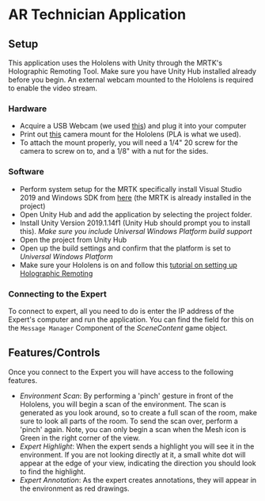 # AR Technician Application

## Setup
This application uses the Hololens with Unity through the MRTK's Holographic Remoting Tool. Make sure you have Unity Hub installed already before you begin. An external webcam mounted to the Hololens is required to enable the video stream.

### Hardware
- Acquire a USB Webcam (we used [this](https://www.logitech.com/en-us/product/hd-pro-webcam-c920)) and plug it into your computer
- Print out [this](./Assets/Resources/hololensMount_V3.STL) camera mount for the Hololens (PLA is what we used).
- To attach the mount properly, you will need a 1/4" 20 screw for the camera to screw on to, and a 1/8" with a nut for the sides.

### Software
- Perform system setup for the MRTK specifically install Visual Studio 2019 and Windows SDK from [here](https://microsoft.github.io/MixedRealityToolkit-Unity/version/releases/2.1.0/Documentation/GettingStartedWithTheMRTK.html) (the MRTK is already installed in the project)
- Open Unity Hub and add the application by selecting the project folder.
- Install Unity Version 2019.1.14f1 (Unity Hub should prompt you to install this). *Make sure you include Universal Windows Platform build support*
- Open the project from Unity Hub
- Open up the build settings and confirm that the platform is set to *Universal Windows Platform*
- Make sure your Hololens is on and follow this [tutorial on setting up Holographic Remoting](https://docs.microsoft.com/en-us/windows/mixed-reality/unity-play-mode)

### Connecting to the Expert
To connect to expert, all you need to do is enter the IP address of the Expert's computer and run the application. You can find the field for this on the `Message Manager` Component of the *SceneContent* game object.

## Features/Controls
Once you connect to the Expert you will have access to the following features.
- *Environment Scan*: By performing a 'pinch' gesture in front of the Hololens, you will begin a scan of the environment. The scan is generated as you look around, so to create a full scan of the room, make sure to look all parts of the room. To send the scan over, perform a 'pinch' again. Note, you can only begin a scan when the Mesh icon is Green in the right corner of the view.
- *Expert Highlight*: When the expert sends a highlight you will see it in the environment. If you are not looking directly at it, a small white dot will appear at the edge of your view, indicating the direction you should look to find the highlight.
- *Expert Annotation*: As the expert creates annotations, they will appear in the environment as red drawings.
